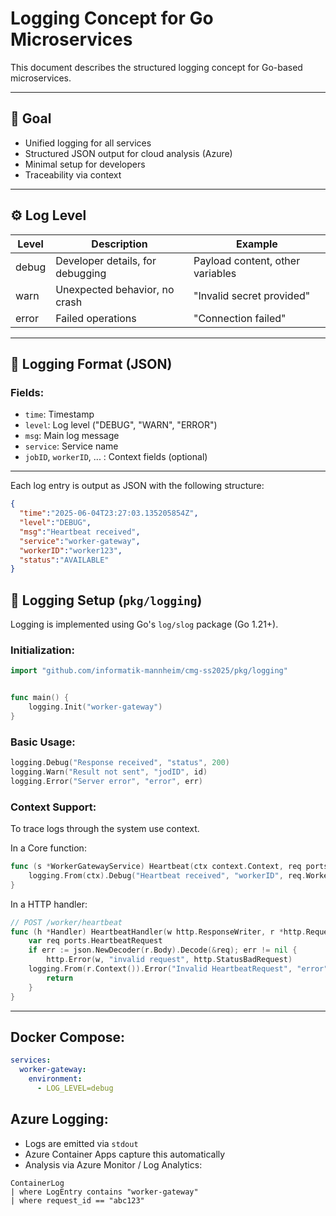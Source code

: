 # Logging Concept for Go Microservices

This document describes the structured logging concept for Go-based microservices.

---

## 🔐 Goal

* Unified logging for all services
* Structured JSON output for cloud analysis (Azure)
* Minimal setup for developers
* Traceability via context

---

## ⚙️ Log Level

| Level | Description                         | Example                            |
| ----- | ----------------------------------- | ---------------------------------- |
| debug | Developer details, for debugging    | Payload content, other variables   |
| warn  | Unexpected behavior, no crash       | "Invalid secret provided"          |
| error | Failed operations                   | "Connection failed"                |

---

## 🔎 Logging Format (JSON)

### Fields:

* `time`: Timestamp
* `level`: Log level ("DEBUG", "WARN", "ERROR")
* `msg`: Main log message
* `service`: Service name
* `jobID`, `workerID`, ... : Context fields (optional)

---

Each log entry is output as JSON with the following structure:

```json
{
  "time":"2025-06-04T23:27:03.135205854Z",
  "level":"DEBUG",
  "msg":"Heartbeat received",
  "service":"worker-gateway",
  "workerID":"worker123",
  "status":"AVAILABLE"
}
```


## 📂 Logging Setup (`pkg/logging`)

Logging is implemented using Go's `log/slog` package (Go 1.21+).

### Initialization:

```go
import "github.com/informatik-mannheim/cmg-ss2025/pkg/logging"


func main() {
    logging.Init("worker-gateway")
}
```

### Basic Usage:

```go
logging.Debug("Response received", "status", 200)
logging.Warn("Result not sent", "jodID", id)
logging.Error("Server error", "error", err)
```

### Context Support:

To trace logs through the system use context.

In a Core function:

```go
func (s *WorkerGatewayService) Heartbeat(ctx context.Context, req ports.HeartbeatRequest) ([]ports.Job, error) {
	logging.From(ctx).Debug("Heartbeat received", "workerID", req.WorkerID, "status", req.Status)
}
```

In a HTTP handler:

```go
// POST /worker/heartbeat
func (h *Handler) HeartbeatHandler(w http.ResponseWriter, r *http.Request) {
	var req ports.HeartbeatRequest
	if err := json.NewDecoder(r.Body).Decode(&req); err != nil {
		http.Error(w, "invalid request", http.StatusBadRequest)
    logging.From(r.Context()).Error("Invalid HeartbeatRequest", "error", err)
		return
	}
}
```

---

## Docker Compose:

```yaml
services:
  worker-gateway:
    environment:
      - LOG_LEVEL=debug
```

## Azure Logging:

* Logs are emitted via `stdout`
* Azure Container Apps capture this automatically
* Analysis via Azure Monitor / Log Analytics:

```kusto
ContainerLog
| where LogEntry contains "worker-gateway"
| where request_id == "abc123"
```
